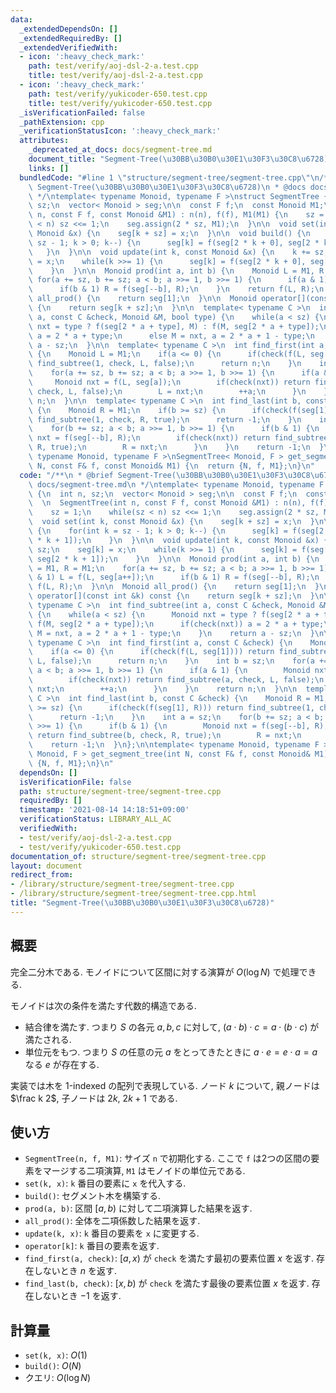 ```yaml
---
data:
  _extendedDependsOn: []
  _extendedRequiredBy: []
  _extendedVerifiedWith:
  - icon: ':heavy_check_mark:'
    path: test/verify/aoj-dsl-2-a.test.cpp
    title: test/verify/aoj-dsl-2-a.test.cpp
  - icon: ':heavy_check_mark:'
    path: test/verify/yukicoder-650.test.cpp
    title: test/verify/yukicoder-650.test.cpp
  _isVerificationFailed: false
  _pathExtension: cpp
  _verificationStatusIcon: ':heavy_check_mark:'
  attributes:
    _deprecated_at_docs: docs/segment-tree.md
    document_title: "Segment-Tree(\u30BB\u30B0\u30E1\u30F3\u30C8\u6728)"
    links: []
  bundledCode: "#line 1 \"structure/segment-tree/segment-tree.cpp\"\n/**\n * @brief\
    \ Segment-Tree(\u30BB\u30B0\u30E1\u30F3\u30C8\u6728)\n * @docs docs/segment-tree.md\n\
    \ */\ntemplate< typename Monoid, typename F >\nstruct SegmentTree {\n  int n,\
    \ sz;\n  vector< Monoid > seg;\n\n  const F f;\n  const Monoid M1;\n  \n  SegmentTree(int\
    \ n, const F f, const Monoid &M1) : n(n), f(f), M1(M1) {\n    sz = 1;\n    while(sz\
    \ < n) sz <<= 1;\n    seg.assign(2 * sz, M1);\n  }\n\n  void set(int k, const\
    \ Monoid &x) {\n    seg[k + sz] = x;\n  }\n\n  void build() {\n    for(int k =\
    \ sz - 1; k > 0; k--) {\n      seg[k] = f(seg[2 * k + 0], seg[2 * k + 1]);\n \
    \   }\n  }\n\n  void update(int k, const Monoid &x) {\n    k += sz;\n    seg[k]\
    \ = x;\n    while(k >>= 1) {\n      seg[k] = f(seg[2 * k + 0], seg[2 * k + 1]);\n\
    \    }\n  }\n\n  Monoid prod(int a, int b) {\n    Monoid L = M1, R = M1;\n   \
    \ for(a += sz, b += sz; a < b; a >>= 1, b >>= 1) {\n      if(a & 1) L = f(L, seg[a++]);\n\
    \      if(b & 1) R = f(seg[--b], R);\n    }\n    return f(L, R);\n  }\n\n  Monoid\
    \ all_prod() {\n    return seg[1];\n  }\n\n  Monoid operator[](const int &k) const\
    \ {\n    return seg[k + sz];\n  }\n\n  template< typename C >\n  int find_subtree(int\
    \ a, const C &check, Monoid &M, bool type) {\n    while(a < sz) {\n      Monoid\
    \ nxt = type ? f(seg[2 * a + type], M) : f(M, seg[2 * a + type]);\n      if(check(nxt))\
    \ a = 2 * a + type;\n      else M = nxt, a = 2 * a + 1 - type;\n    }\n    return\
    \ a - sz;\n  }\n\n  template< typename C >\n  int find_first(int a, const C &check)\
    \ {\n    Monoid L = M1;\n    if(a <= 0) {\n      if(check(f(L, seg[1]))) return\
    \ find_subtree(1, check, L, false);\n      return n;\n    }\n    int b = sz;\n\
    \    for(a += sz, b += sz; a < b; a >>= 1, b >>= 1) {\n      if(a & 1) {\n   \
    \     Monoid nxt = f(L, seg[a]);\n        if(check(nxt)) return find_subtree(a,\
    \ check, L, false);\n        L = nxt;\n        ++a;\n      }\n    }\n    return\
    \ n;\n  }\n\n  template< typename C >\n  int find_last(int b, const C &check)\
    \ {\n    Monoid R = M1;\n    if(b >= sz) {\n      if(check(f(seg[1], R))) return\
    \ find_subtree(1, check, R, true);\n      return -1;\n    }\n    int a = sz;\n\
    \    for(b += sz; a < b; a >>= 1, b >>= 1) {\n      if(b & 1) {\n        Monoid\
    \ nxt = f(seg[--b], R);\n        if(check(nxt)) return find_subtree(b, check,\
    \ R, true);\n        R = nxt;\n      }\n    }\n    return -1;\n  }\n};\n\ntemplate<\
    \ typename Monoid, typename F >\nSegmentTree< Monoid, F > get_segment_tree(int\
    \ N, const F& f, const Monoid& M1) {\n  return {N, f, M1};\n}\n"
  code: "/**\n * @brief Segment-Tree(\u30BB\u30B0\u30E1\u30F3\u30C8\u6728)\n * @docs\
    \ docs/segment-tree.md\n */\ntemplate< typename Monoid, typename F >\nstruct SegmentTree\
    \ {\n  int n, sz;\n  vector< Monoid > seg;\n\n  const F f;\n  const Monoid M1;\n\
    \  \n  SegmentTree(int n, const F f, const Monoid &M1) : n(n), f(f), M1(M1) {\n\
    \    sz = 1;\n    while(sz < n) sz <<= 1;\n    seg.assign(2 * sz, M1);\n  }\n\n\
    \  void set(int k, const Monoid &x) {\n    seg[k + sz] = x;\n  }\n\n  void build()\
    \ {\n    for(int k = sz - 1; k > 0; k--) {\n      seg[k] = f(seg[2 * k + 0], seg[2\
    \ * k + 1]);\n    }\n  }\n\n  void update(int k, const Monoid &x) {\n    k +=\
    \ sz;\n    seg[k] = x;\n    while(k >>= 1) {\n      seg[k] = f(seg[2 * k + 0],\
    \ seg[2 * k + 1]);\n    }\n  }\n\n  Monoid prod(int a, int b) {\n    Monoid L\
    \ = M1, R = M1;\n    for(a += sz, b += sz; a < b; a >>= 1, b >>= 1) {\n      if(a\
    \ & 1) L = f(L, seg[a++]);\n      if(b & 1) R = f(seg[--b], R);\n    }\n    return\
    \ f(L, R);\n  }\n\n  Monoid all_prod() {\n    return seg[1];\n  }\n\n  Monoid\
    \ operator[](const int &k) const {\n    return seg[k + sz];\n  }\n\n  template<\
    \ typename C >\n  int find_subtree(int a, const C &check, Monoid &M, bool type)\
    \ {\n    while(a < sz) {\n      Monoid nxt = type ? f(seg[2 * a + type], M) :\
    \ f(M, seg[2 * a + type]);\n      if(check(nxt)) a = 2 * a + type;\n      else\
    \ M = nxt, a = 2 * a + 1 - type;\n    }\n    return a - sz;\n  }\n\n  template<\
    \ typename C >\n  int find_first(int a, const C &check) {\n    Monoid L = M1;\n\
    \    if(a <= 0) {\n      if(check(f(L, seg[1]))) return find_subtree(1, check,\
    \ L, false);\n      return n;\n    }\n    int b = sz;\n    for(a += sz, b += sz;\
    \ a < b; a >>= 1, b >>= 1) {\n      if(a & 1) {\n        Monoid nxt = f(L, seg[a]);\n\
    \        if(check(nxt)) return find_subtree(a, check, L, false);\n        L =\
    \ nxt;\n        ++a;\n      }\n    }\n    return n;\n  }\n\n  template< typename\
    \ C >\n  int find_last(int b, const C &check) {\n    Monoid R = M1;\n    if(b\
    \ >= sz) {\n      if(check(f(seg[1], R))) return find_subtree(1, check, R, true);\n\
    \      return -1;\n    }\n    int a = sz;\n    for(b += sz; a < b; a >>= 1, b\
    \ >>= 1) {\n      if(b & 1) {\n        Monoid nxt = f(seg[--b], R);\n        if(check(nxt))\
    \ return find_subtree(b, check, R, true);\n        R = nxt;\n      }\n    }\n\
    \    return -1;\n  }\n};\n\ntemplate< typename Monoid, typename F >\nSegmentTree<\
    \ Monoid, F > get_segment_tree(int N, const F& f, const Monoid& M1) {\n  return\
    \ {N, f, M1};\n}\n"
  dependsOn: []
  isVerificationFile: false
  path: structure/segment-tree/segment-tree.cpp
  requiredBy: []
  timestamp: '2021-08-14 14:18:51+09:00'
  verificationStatus: LIBRARY_ALL_AC
  verifiedWith:
  - test/verify/aoj-dsl-2-a.test.cpp
  - test/verify/yukicoder-650.test.cpp
documentation_of: structure/segment-tree/segment-tree.cpp
layout: document
redirect_from:
- /library/structure/segment-tree/segment-tree.cpp
- /library/structure/segment-tree/segment-tree.cpp.html
title: "Segment-Tree(\u30BB\u30B0\u30E1\u30F3\u30C8\u6728)"
---
```

## 概要

完全二分木である. モノイドについて区間に対する演算が $O(\log N)$ で処理できる.

モノイドは次の条件を満たす代数的構造である.

* 結合律を満たす. つまり $S$ の各元 $a, b, c$ に対して, $(a \cdot b) \cdot c = a \cdot (b \cdot c)$ が満たされる.
* 単位元をもつ. つまり $S$ の任意の元 $a$ をとってきたときに $a \cdot e = e \cdot a = a$ なる $e$ が存在する.

実装では木を 1-indexed の配列で表現している. ノード $k$ について, 親ノードは $\frac k 2$, 子ノードは $2k$, $2k+1$ である.

## 使い方

* `SegmentTree(n, f, M1)`: サイズ `n` で初期化する. ここで `f` は2つの区間の要素をマージする二項演算, `M1` はモノイドの単位元である.
* `set(k, x)`: `k` 番目の要素に `x` を代入する.
* `build()`: セグメント木を構築する.
* `prod(a, b)`: 区間 $[a, b)$ に対して二項演算した結果を返す.
* `all_prod()`: 全体を二項係数した結果を返す.
* `update(k, x)`: `k` 番目の要素を `x` に変更する.
* `operator[k]`: `k` 番目の要素を返す.
* `find_first(a, check)`: $[a, x)$ が `check` を満たす最初の要素位置 $x$ を返す. 存在しないとき $n$ を返す.
* `find_last(b, check)`: $[x, b)$ が `check` を満たす最後の要素位置 $x$ を返す. 存在しないとき $-1$ を返す.

## 計算量

* `set(k, x)`: $O(1)$
* `build()`: $O(N)$
* クエリ: $O(\log N)$
